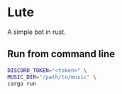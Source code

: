 # Lute
A simple bot in rust. 

## Run from command line
```sh
DISCORD_TOKEN="<token>" \
MUSIC_DIR="/path/to/music" \
cargo run
```